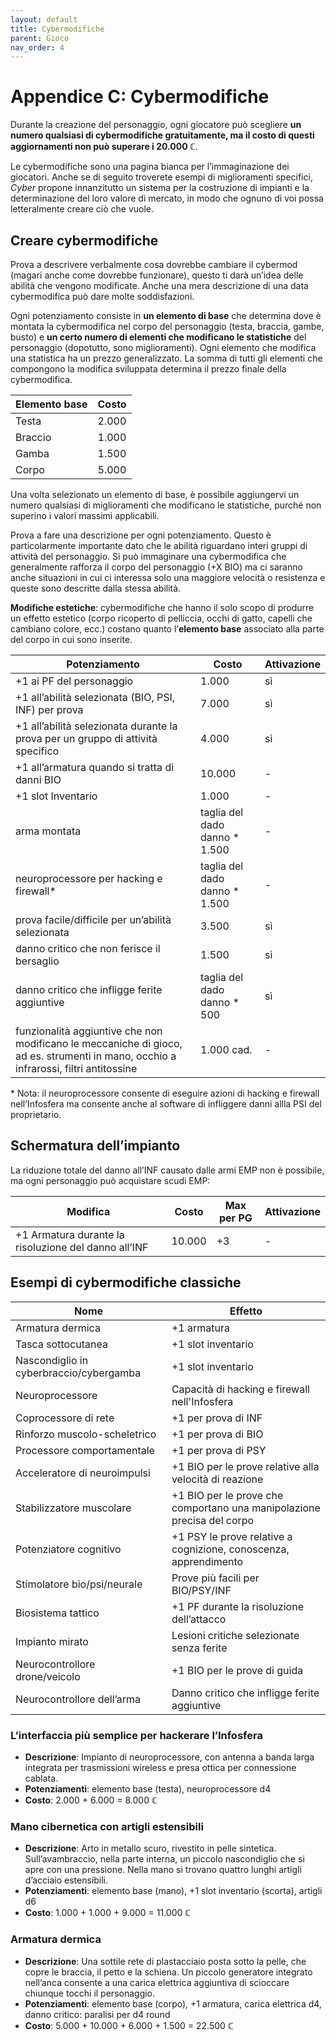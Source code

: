 ```yaml
---
layout: default
title: Cybermodifiche
parent: Gioco
nav_order: 4
---
```


# Appendice C: Cybermodifiche

Durante la creazione del personaggio, ogni giocatore può scegliere **un numero qualsiasi di cybermodifiche gratuitamente, ma il costo di questi aggiornamenti non può superare i 20.000 ℂ**.

Le cybermodifiche sono una pagina bianca per l’immaginazione dei giocatori. Anche se di seguito troverete esempi di miglioramenti specifici, *Cyber* propone innanzitutto un sistema per la costruzione di impianti e la determinazione del loro valore di mercato, in modo che ognuno di voi possa letteralmente creare ciò che vuole.

## Creare cybermodifiche

Prova a descrivere verbalmente cosa dovrebbe cambiare il cybermod (magari anche come dovrebbe funzionare), questo ti darà un’idea delle abilità che vengono modificate. Anche una mera descrizione di una data cybermodifica può dare molte soddisfazioni.

Ogni potenziamento consiste in **un elemento di base** che determina dove è montata la cybermodifica nel corpo del personaggio (testa, braccia, gambe, busto) e **un certo numero di elementi che modificano le statistiche** del personaggio (dopotutto, sono miglioramenti). Ogni elemento che modifica una statistica ha un prezzo generalizzato. La somma di tutti gli elementi che compongono la modifica sviluppata determina il prezzo finale della cybermodifica.

| Elemento base | Costo |
|---------------|-------|
| Testa         | 2.000 |
| Braccio       | 1.000 |
| Gamba         | 1.500 |
| Corpo         | 5.000 |

Una volta selezionato un elemento di base, è possibile aggiungervi un numero qualsiasi di miglioramenti che modificano le statistiche, purché non superino i valori massimi applicabili.

Prova a fare una descrizione per ogni potenziamento. Questo è particolarmente importante dato che le abilità riguardano interi gruppi di attività del personaggio. Si può immaginare una cybermodifica che generalmente rafforza il corpo del personaggio (+X BIO) ma ci saranno anche situazioni in cui ci interessa solo una maggiore velocità o resistenza e queste sono descritte dalla stessa abilità.

**Modifiche estetiche**: cybermodifiche che hanno il solo scopo di produrre un effetto estetico (corpo ricoperto di pelliccia, occhi di gatto, capelli che cambiano colore, ecc.) costano quanto l’**elemento base** associato alla parte del corpo in cui sono inserite.

| Potenziamento                                                                                                                        | Costo                          | Attivazione |
|--------------------------------------------------------------------------------------------------------------------------------------|--------------------------------|-------------|
| +1 ai PF del personaggio                                                                                                             | 1.000                          | sì          |
| +1 all’abilità selezionata (BIO, PSI, INF) per prova                                                                                 | 7.000                          | sì          |
| +1 all’abilità selezionata durante la prova per un gruppo di attività specifico                                                      | 4.000                          | sì          |
| +1 all’armatura quando si tratta di danni BIO                                                                                        | 10.000                         | \-          |
| +1 slot Inventario                                                                                                                   | 1.000                          | \-          |
| arma montata                                                                                                                         | taglia del dado danno \* 1.500 | \-          |
| neuroprocessore per hacking e firewall\*                                                                                             | taglia del dado danno \* 1.500 | \-          |
| prova facile/difficile per un’abilità selezionata                                                                                    | 3.500                          | sì          |
| danno critico che non ferisce il bersaglio                                                                                           | 1.500                          | sì          |
| danno critico che infligge ferite aggiuntive                                                                                         | taglia del dado danno \* 500   | sì          |
| funzionalità aggiuntive che non modificano le meccaniche di gioco, ad es. strumenti in mano, occhio a infrarossi, filtri antitossine | 1.000 cad.                     | \-          |

\* Nota: il neuroprocessore consente di eseguire azioni di hacking e firewall nell’Infosfera ma consente anche al software di infliggere danni allla PSI del proprietario.

## Schermatura dell’impianto

La riduzione totale del danno all’INF causato dalle armi EMP non è possibile, ma ogni personaggio può acquistare scudi EMP:

| Modifica                                             | Costo  | Max per PG | Attivazione |
|------------------------------------------------------|--------|------------|-------------|
| +1 Armatura durante la risoluzione del danno all’INF | 10.000 | +3         | \-          |

## Esempi di cybermodifiche classiche

| Nome                                    | Effetto                                                                |
|-----------------------------------------|------------------------------------------------------------------------|
| Armatura dermica                        | +1 armatura                                                            |
| Tasca sottocutanea                      | +1 slot inventario                                                     |
| Nascondiglio in cyberbraccio/cybergamba | +1 slot inventario                                                     |
| Neuroprocessore                         | Capacità di hacking e firewall nell'Infosfera                          |
| Coprocessore di rete                    | +1 per prova di INF                                                    |
| Rinforzo muscolo-scheletrico            | +1 per prova di BIO                                                    |
| Processore comportamentale              | +1 per prova di PSY                                                    |
| Acceleratore di neuroimpulsi            | +1 BIO per le prove relative alla velocità di reazione                 |
| Stabilizzatore muscolare                | +1 BIO per le prove che comportano una manipolazione precisa del corpo |
| Potenziatore cognitivo                  | +1 PSY le prove relative a cognizione, conoscenza, apprendimento       |
| Stimolatore bio/psi/neurale             | Prove più facili per BIO/PSY/INF                                       |
| Biosistema tattico                      | +1 PF durante la risoluzione dell’attacco                              |
| Impianto mirato                         | Lesioni critiche selezionate senza ferite                              |
| Neurocontrollore drone/veicolo          | +1 BIO per le prove di guida                                           |
| Neurocontrollore dell’arma              | Danno critico che infligge ferite aggiuntive                           |

### L’interfaccia più semplice per hackerare l’Infosfera

-   **Descrizione**: Impianto di neuroprocessore, con antenna a banda larga integrata per trasmissioni wireless e presa ottica per connessione cablata.
-   **Potenziamenti**: elemento base (testa), neuroprocessore d4
-   **Costo**: 2.000 + 6.000 = 8.000 ℂ

### Mano cibernetica con artigli estensibili

-   **Descrizione**: Arto in metallo scuro, rivestito in pelle sintetica. Sull’avambraccio, nella parte interna, un piccolo nascondiglio che si apre con una pressione. Nella mano si trovano quattro lunghi artigli d’acciaio estensibili.
-   **Potenziamenti**: elemento base (mano), +1 slot inventario (scorta), artigli d6
-   **Costo**: 1.000 + 1.000 + 9.000 = 11.000 ℂ

### Armatura dermica

-   **Descrizione**: Una sottile rete di plastacciaio posta sotto la pelle, che copre le braccia, il petto e la schiena. Un piccolo generatore integrato nell’anca consente a una carica elettrica aggiuntiva di scioccare chiunque tocchi il personaggio.
-   **Potenziamenti**: elemento base (corpo), +1 armatura, carica elettrica d4, danno critico: paralisi per d4 round
-   **Costo**: 5.000 + 10.000 + 6.000 + 1.500 = 22.500 ℂ